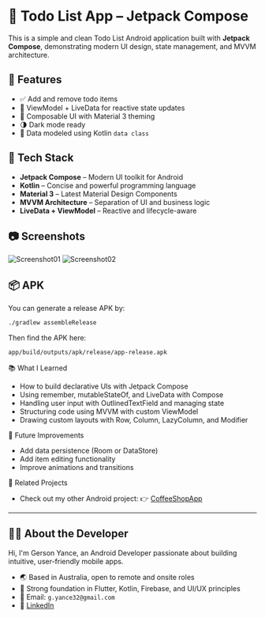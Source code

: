 # 📝 Todo List App – Jetpack Compose

This is a simple and clean Todo List Android application built with **Jetpack Compose**, demonstrating modern UI design, state management, and MVVM architecture.

## 🚀 Features

- ✅ Add and remove todo items
- 🧠 ViewModel + LiveData for reactive state updates
- 🎨 Composable UI with Material 3 theming
- 🌗 Dark mode ready
- 💾 Data modeled using Kotlin `data class`

## 🧱 Tech Stack

- **Jetpack Compose** – Modern UI toolkit for Android
- **Kotlin** – Concise and powerful programming language
- **Material 3** – Latest Material Design Components
- **MVVM Architecture** – Separation of UI and business logic
- **LiveData + ViewModel** – Reactive and lifecycle-aware

## 📷 Screenshots

![Screenshot01](https://res.cloudinary.com/g-code/image/upload/v1753389773/Screenshot_04_o2wgv5.jpg)
![Screenshot02](https://res.cloudinary.com/g-code/image/upload/v1753389773/Screenshot_05_jygux3.jpg)

## 📦 APK

You can generate a release APK by:

```bash
./gradlew assembleRelease
```

Then find the APK here:
```bash
app/build/outputs/apk/release/app-release.apk
```

📚 What I Learned

  - How to build declarative UIs with Jetpack Compose
  - Using remember, mutableStateOf, and LiveData with Compose
  - Handling user input with OutlinedTextField and managing state
  - Structuring code using MVVM with custom ViewModel
  - Drawing custom layouts with Row, Column, LazyColumn, and Modifier

🧠 Future Improvements

  - Add data persistence (Room or DataStore)
  - Add item editing functionality
  - Improve animations and transitions


📂 Related Projects

  - Check out my other Android project: 👉 [CoffeeShopApp](https://github.com/AG-code32/CoffeeShopApp/)

---

## 👨‍💼 About the Developer

Hi, I'm Gerson Yance, an Android Developer passionate about building intuitive, user-friendly mobile apps.

  - 🌏 Based in Australia, open to remote and onsite roles
  - 🧠 Strong foundation in Flutter, Kotlin, Firebase, and UI/UX principles
  - 📧 Email: `g.yance32@gmail.com`
  - 🔗 [LinkedIn](https://www.linkedin.com/in/gerson-yance-b3060218b)
